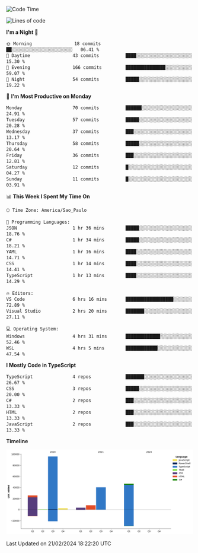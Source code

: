 <!--START_SECTION:waka-->
![Code Time](http://img.shields.io/badge/Code%20Time-2%2C311%20hrs%2016%20mins-blue)

![Lines of code](https://img.shields.io/badge/From%20Hello%20World%20I%27ve%20Written-221.3%20thousand%20lines%20of%20code-blue)

**I'm a Night 🦉** 

```text
🌞 Morning                18 commits          ██░░░░░░░░░░░░░░░░░░░░░░░   06.41 % 
🌆 Daytime                43 commits          ████░░░░░░░░░░░░░░░░░░░░░   15.30 % 
🌃 Evening                166 commits         ███████████████░░░░░░░░░░   59.07 % 
🌙 Night                  54 commits          █████░░░░░░░░░░░░░░░░░░░░   19.22 % 
```
📅 **I'm Most Productive on Monday** 

```text
Monday                   70 commits          ██████░░░░░░░░░░░░░░░░░░░   24.91 % 
Tuesday                  57 commits          █████░░░░░░░░░░░░░░░░░░░░   20.28 % 
Wednesday                37 commits          ███░░░░░░░░░░░░░░░░░░░░░░   13.17 % 
Thursday                 58 commits          █████░░░░░░░░░░░░░░░░░░░░   20.64 % 
Friday                   36 commits          ███░░░░░░░░░░░░░░░░░░░░░░   12.81 % 
Saturday                 12 commits          █░░░░░░░░░░░░░░░░░░░░░░░░   04.27 % 
Sunday                   11 commits          █░░░░░░░░░░░░░░░░░░░░░░░░   03.91 % 
```


📊 **This Week I Spent My Time On** 

```text
🕑︎ Time Zone: America/Sao_Paulo

💬 Programming Languages: 
JSON                     1 hr 36 mins        █████░░░░░░░░░░░░░░░░░░░░   18.76 % 
C#                       1 hr 34 mins        █████░░░░░░░░░░░░░░░░░░░░   18.21 % 
YAML                     1 hr 16 mins        ████░░░░░░░░░░░░░░░░░░░░░   14.71 % 
CSS                      1 hr 14 mins        ████░░░░░░░░░░░░░░░░░░░░░   14.41 % 
TypeScript               1 hr 13 mins        ████░░░░░░░░░░░░░░░░░░░░░   14.29 % 

🔥 Editors: 
VS Code                  6 hrs 16 mins       ██████████████████░░░░░░░   72.89 % 
Visual Studio            2 hrs 20 mins       ███████░░░░░░░░░░░░░░░░░░   27.11 % 

💻 Operating System: 
Windows                  4 hrs 31 mins       █████████████░░░░░░░░░░░░   52.46 % 
WSL                      4 hrs 5 mins        ████████████░░░░░░░░░░░░░   47.54 % 
```

**I Mostly Code in TypeScript** 

```text
TypeScript               4 repos             ███████░░░░░░░░░░░░░░░░░░   26.67 % 
CSS                      3 repos             █████░░░░░░░░░░░░░░░░░░░░   20.00 % 
C#                       2 repos             ███░░░░░░░░░░░░░░░░░░░░░░   13.33 % 
HTML                     2 repos             ███░░░░░░░░░░░░░░░░░░░░░░   13.33 % 
JavaScript               2 repos             ███░░░░░░░░░░░░░░░░░░░░░░   13.33 % 
```



**Timeline**

![Lines of Code chart](https://raw.githubusercontent.com/jonhoffmam/jonhoffmam/master/assets/bar_graph.png)


 Last Updated on 21/02/2024 18:22:20 UTC
<!--END_SECTION:waka-->
